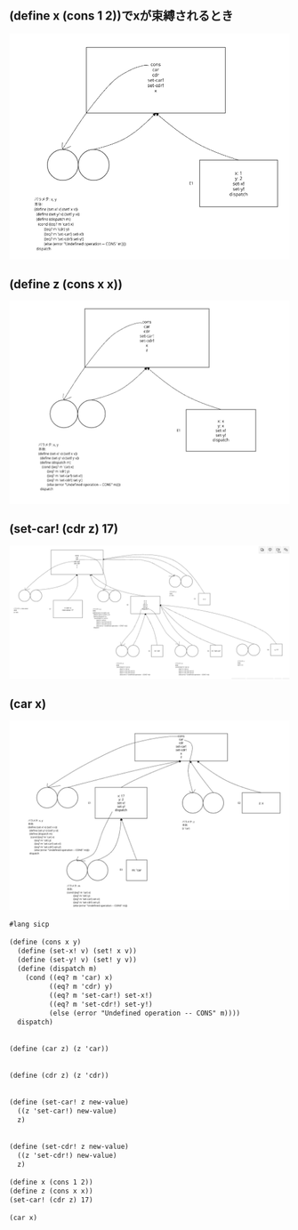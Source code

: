 ## (define x (cons 1 2))でxが束縛されるとき
![alt text](image.png)

## (define z (cons x x))

![alt text](image-1.png)

## (set-car! (cdr z) 17)
![alt text](image-2.png)

## (car x)
![alt text](image-3.png)

```racket
#lang sicp

(define (cons x y)
  (define (set-x! v) (set! x v))
  (define (set-y! v) (set! y v))
  (define (dispatch m)
    (cond ((eq? m 'car) x)
          ((eq? m 'cdr) y)
          ((eq? m 'set-car!) set-x!)
          ((eq? m 'set-cdr!) set-y!)
          (else (error "Undefined operation -- CONS" m))))
  dispatch)


(define (car z) (z 'car))


(define (cdr z) (z 'cdr))


(define (set-car! z new-value)
  ((z 'set-car!) new-value)
  z)


(define (set-cdr! z new-value)
  ((z 'set-cdr!) new-value)
  z)

(define x (cons 1 2))
(define z (cons x x))
(set-car! (cdr z) 17)

(car x)
```